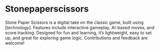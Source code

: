 # Stonepaperscissors
Stone Paper Scissors is a digital take on the classic game, built using [technology]. Features include interactive gameplay, AI-based moves, and score tracking. Designed for fun and learning, it’s lightweight, easy to set up, and great for exploring game logic. Contributions and feedback are welcome!
